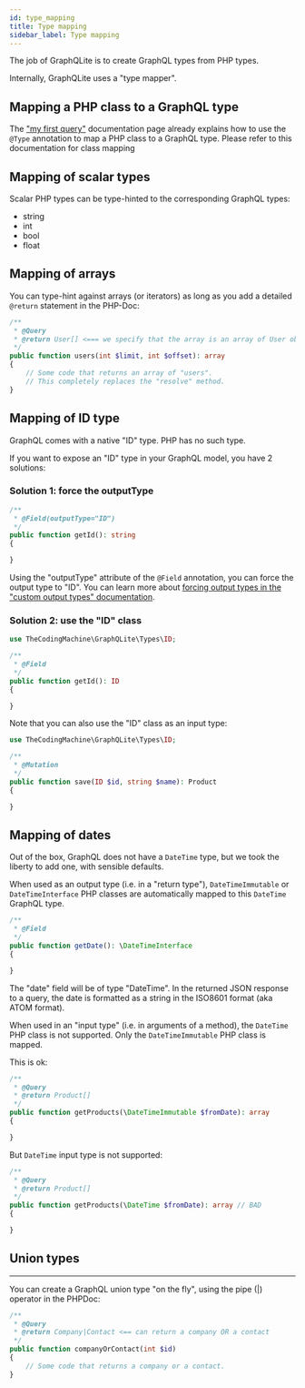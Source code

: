 ```yaml
---
id: type_mapping
title: Type mapping
sidebar_label: Type mapping
---
```


The job of GraphQLite is to create GraphQL types from PHP types.

Internally, GraphQLite uses a "type mapper".

## Mapping a PHP class to a GraphQL type

The ["my first query"](my_first_query.md) documentation page 
already explains how to use the `@Type` annotation to map a PHP class to a GraphQL type. Please refer to this documentation
for class mapping

## Mapping of scalar types

Scalar PHP types can be type-hinted to the corresponding GraphQL types:

- string
- int
- bool
- float

## Mapping of arrays

You can type-hint against arrays (or iterators) as long as you add a detailed `@return` statement in the PHP-Doc:

```php
/**
 * @Query
 * @return User[] <=== we specify that the array is an array of User objects.
 */
public function users(int $limit, int $offset): array
{
    // Some code that returns an array of "users".
    // This completely replaces the "resolve" method.
}
```

## Mapping of ID type

GraphQL comes with a native "ID" type. PHP has no such type.

If you want to expose an "ID" type in your GraphQL model, you have 2 solutions:

### Solution 1: force the outputType

```php
/**
 * @Field(outputType="ID")
 */
public function getId(): string
{

}
```

Using the "outputType" attribute of the `@Field` annotation, you can force the output type to "ID".
You can learn more about [forcing output types in the "custom output types" documentation](custom_output_types.md).

### Solution 2: use the "ID" class

```php
use TheCodingMachine\GraphQLite\Types\ID;

/**
 * @Field
 */
public function getId(): ID
{

}
```

Note that you can also use the "ID" class as an input type:

```php
use TheCodingMachine\GraphQLite\Types\ID;

/**
 * @Mutation
 */
public function save(ID $id, string $name): Product
{

}
```

## Mapping of dates

Out of the box, GraphQL does not have a `DateTime` type, but we took the liberty to add one, with sensible defaults.

When used as an output type (i.e. in a "return type"), `DateTimeImmutable` or `DateTimeInterface` PHP classes are 
automatically mapped to this `DateTime` GraphQL type.

```php
/**
 * @Field
 */
public function getDate(): \DateTimeInterface
{

}
```

The "date" field will be of type "DateTime". In the returned JSON response to a query, the date is formatted as a string
in the ISO8601 format (aka ATOM format).

When used in an "input type" (i.e. in arguments of a method), the <code>DateTime</code> PHP class is not supported. 
Only the <code>DateTimeImmutable</code> PHP class is mapped. 

<div class="alert alert-success">This is ok:</div>

```php
/**
 * @Query
 * @return Product[]
 */
public function getProducts(\DateTimeImmutable $fromDate): array
{

}
```

<div class="alert alert-error">But <code>DateTime</code> input type is not supported:</div>

```php
/**
 * @Query
 * @return Product[]
 */
public function getProducts(\DateTime $fromDate): array // BAD
{

}
```

## Union types
--------------

You can create a GraphQL union type "on the fly", using the pipe (|) operator in the PHPDoc:

```php
/**
 * @Query
 * @return Company|Contact <== can return a company OR a contact
 */
public function companyOrContact(int $id)
{
    // Some code that returns a company or a contact.
}
```

